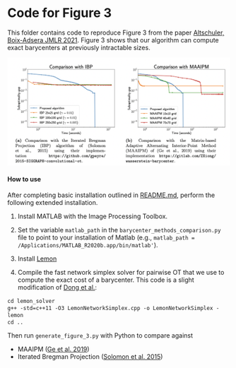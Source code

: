 
# Code for Figure 3

This folder contains code to reproduce Figure 3 from the paper [Altschuler, Boix-Adsera JMLR 2021](https://jmlr.org/papers/v22/20-588.html). Figure 3 shows that our algorithm can compute exact barycenters at previously intractable sizes.

![Figure 3](paperfig3.png)

#### How to use
After completing basic installation outlined in [README.md](../README.md), perform the following extended installation.
1. Install MATLAB with the Image Processing Toolbox.

2. Set the variable `matlab_path` in the `barycenter_methods_comparison.py` file to point to your installation of Matlab (e.g., `matlab_path = /Applications/MATLAB_R2020b.app/bin/matlab'`).

3. Install [Lemon](https://lemon.cs.elte.hu/trac/lemon)

4. Compile the fast network simplex solver for pairwise OT that we use to compute the exact cost of a barycenter. This code is a slight modification of [Dong et al.](https://github.com/twistedcubic/fast_ot):
```
cd lemon_solver
g++ -std=c++11 -O3 LemonNetworkSimplex.cpp -o LemonNetworkSimplex -lemon
cd ..
```

Then run `generate_figure_3.py` with Python to compare against
* MAAIPM ([Ge et al. 2019](https://papers.nips.cc/paper/2019/hash/0937fb5864ed06ffb59ae5f9b5ed67a9-Abstract.html))
* Iterated Bregman Projection ([Solomon et al. 2015](https://dl.acm.org/doi/10.1145/2766963))
